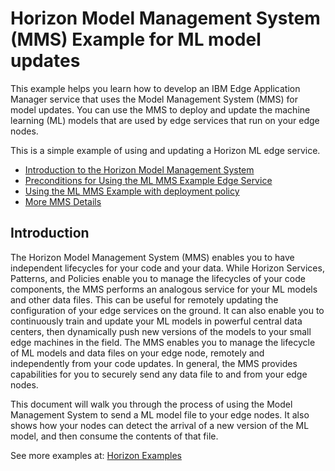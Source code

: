 # Horizon Model Management System (MMS) Example for ML model updates

This example helps you learn how to develop an IBM Edge Application Manager service that uses the Model Management System (MMS) for model updates. You can use the MMS to deploy and update the  machine learning (ML) models that are used by edge services that run on your edge nodes.

This is a simple example of using and updating a Horizon ML edge service.

- [Introduction to the Horizon Model Management System](#introduction)
- [Preconditions for Using the ML MMS Example Edge Service](docs/preconditions.md)
- [Using the ML MMS Example with deployment policy](docs/using-image-mms-policy.md)
- [More MMS Details](docs/mms-details.md)


## <a id=introduction></a> Introduction

The Horizon Model Management System (MMS) enables you to have independent lifecycles for your code and your data. While Horizon Services, Patterns, and Policies enable you to manage the lifecycles of your code components, the MMS performs an analogous service for your ML models and other data files.  This can be useful for remotely updating the configuration of your edge services on the ground. It can also enable you to continuously train and update your ML models in powerful central data centers, then dynamically push new versions of the models to your small edge machines in the field. The MMS enables you to manage the lifecycle of ML models and data files on your edge node, remotely and independently from your code updates. In general, the MMS provides capabilities for you to securely send any data file to and from your edge nodes.

This document will walk you through the process of using the Model Management System to send a ML model file to your edge nodes. It also shows how your nodes can detect the arrival of a new version of the ML model, and then consume the contents of that file.



See more examples at: [Horizon Examples](https://github.com/open-horizon/examples/)
